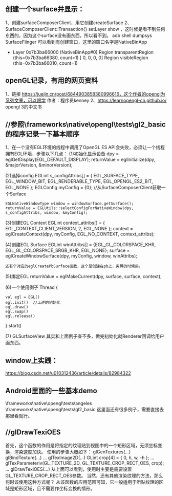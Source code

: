 ## 创建一个surface并显示：
1、创建surfaceComposerClient，用它创建createSurface
2、SurfaceComposerClient::Transaction{} setLayer show ，这时候是看不到任何东西的，因为这个surface没有画东西，所以看不到。
adb shell dumpsys SurfaceFlinger
可以看到有创建窗口，这里的窗口名字是NativeBinApp
+ Layer 0x7b3ba66000 (NativeBinApp#0)
  Region transparentRegion (this=0x7b3ba66380, count=1)
    [  0,   0,   0,   0]
  Region visibleRegion (this=0x7b3ba66010, count=1)
  

  
## openGL记录，有用的网页资料
1、链接 https://juejin.cn/post/6844903858380996616，这个作者的opengl为系列文章，可以跟学 
作者：程序员kenney
2、https://learnopengl-cn.github.io/  opengl 3的中文书

## //参照\frameworks\native\opengl\tests\gl2_basic的程序记录一下基本顺序
1、在一个没有EGL环境的线程中调用了OpenGL ES API会失败，必须让一个线程拥有EGL环境，步骤以下几点：
(1)初始化显示设备
	dpy = eglGetDisplay(EGL_DEFAULT_DISPLAY);
	returnValue = eglInitialize(dpy, &majorVersion, &minorVersion);

(2)选择config
    EGLint s_configAttribs[] = {
            EGL_SURFACE_TYPE, EGL_WINDOW_BIT,
            EGL_RENDERABLE_TYPE, EGL_OPENGL_ES2_BIT,
            EGL_NONE };
	EGLConfig myConfig = {0};
	//从SurfaceComposerClient获取一个Surface

    EGLNativeWindowType window = windowSurface.getSurface();
    returnValue = EGLUtils::selectConfigForNativeWindow(dpy, s_configAttribs, window, &myConfig);

(3)创建EGL Context
	EGLint context_attribs[] = { EGL_CONTEXT_CLIENT_VERSION, 2, EGL_NONE };
	context = eglCreateContext(dpy, myConfig, EGL_NO_CONTEXT, context_attribs);

(4)创建EGL Surface
    EGLint winAttribs[] = {EGL_GL_COLORSPACE_KHR, EGL_GL_COLORSPACE_SRGB_KHR, EGL_NONE};
    surface = eglCreateWindowSurface(dpy, myConfig, window, winAttribs);
	
	还有个对应的eglCreatePbSurface函数，这个是创建在pb上，离屏的时候用。

(5)绑定EGL
	returnValue = eglMakeCurrent(dpy, surface, surface, context);

(6)一个使用例子
Thread {

    val egl = EGL()
    egl.init()	//上述的初始化
    egl.draw()
	egl.swap()
    egl.release()

}.start()

(7) GLSurfaceView 其实和上面例子查不多，做完初始化就Renderer回调给用户画东西。

## window上实践：
https://blog.csdn.net/u010312436/article/details/82984322

## Android里面的一些基本demo
\frameworks\native\opengl\tests\angeles
\frameworks\native\opengl\tests\gl2_basic
这里面还有很多例子，需要直接去那里看就行。

## //glDrawTexiOES
首先，这个函数的作用是将指定的纹理贴到视图中的一个矩形区域，无须坐标变换，渲染速度加快。
使用的步骤大概如下：
      glGenTextures(...)
      glBindTexture(...)
      ...
      glTexImage2D(...)
      GLint crop[4] = { 0, h, w, -h };
      ...
     glTexParameteriv(GL_TEXTURE_2D, GL_TEXTURE_CROP_RECT_OES, crop);
      ...
     glDrawTexiOES(...)
     从上面可以看到，使用时主要是需要设置GL_TEXTURE_CROP_RECT_OES参数。
    当然，还有其他渲染纹理的方法，那么何时该使用这种方式呢？  从该函数的应用范围可知，它一般适用于所贴纹理的区域是矩形区域，且不需要作坐标变换的情形。
